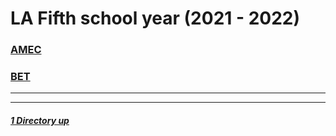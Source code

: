 # LA Fifth school year (2021 - 2022)

### [AMEC](./AMEC/README.md)
### [BET](./BET/README.md)

----
----

##### [1 Directory up](./../README.md)
